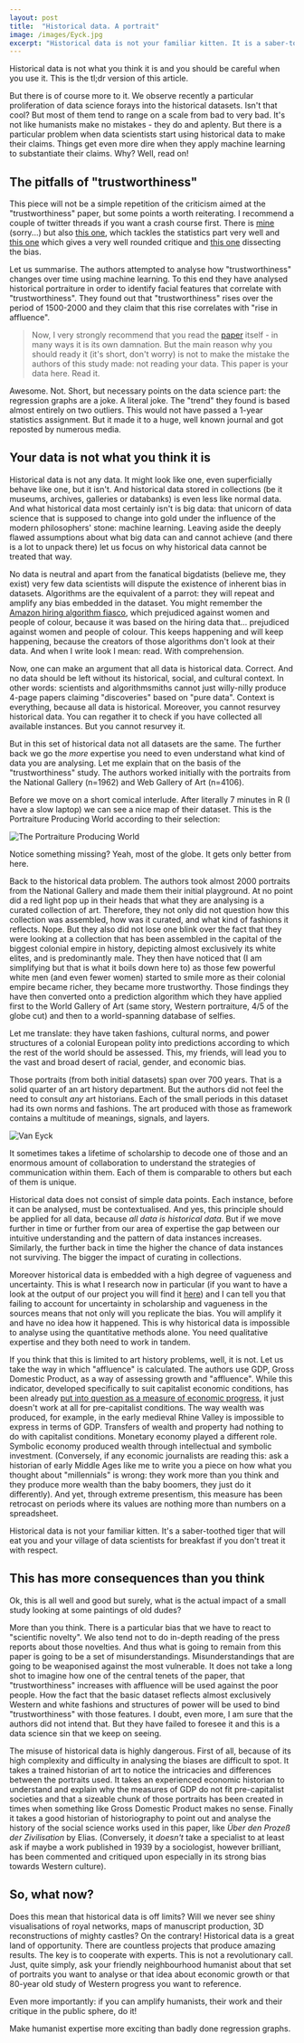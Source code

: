 ```yaml
---
layout: post
title:  "Historical data. A portrait"
image: /images/Eyck.jpg
excerpt: "Historical data is not your familiar kitten. It is a saber-toothed tiger that will eat you and your village of data scientists for breakfast if you don't treat it with respect."
---
```


Historical data is not what you think it is and you should be careful when you use it. This is the tl;dr version of this article.

But there is of course more to it. We observe recently a particular proliferation of data science forays into the historical datasets. Isn't that cool? But most of them tend to range on a scale from bad to very bad. It's not like humanists make no mistakes - they do and aplenty. But there is a particular problem when data scientists start using historical data to make their claims. Things get even more dire when they apply machine learning to substantiate their claims. Why? Well, read on!

## The pitfalls of "trustworthiness"

This piece will not be a simple repetition of the criticism aimed at the "trustworthiness" paper, but some points a worth reiterating. I recommend a couple of twitter threads if you want a crash course first. There is [mine](https://twitter.com/Calthalas/status/1309403512867106816?s=20) (sorry...) but also [this one](https://twitter.com/TraversEoin/status/1309549394178519040), which tackles the statistics part very well and [this one](https://twitter.com/yet_so_far/status/1309475976376725504) which gives a very well rounded critique and [this one](https://twitter.com/Yael_Rice/status/1309856150796595201?s=20) dissecting the bias.

Let us summarise. The authors attempted to analyse how "trustworthiness" changes over time using machine learning. To this end they have analysed historical portraiture in order to identify facial features that correlate with "trustworthiness". They found out that "trustworthiness" rises over the period of 1500-2000 and they claim that this rise correlates with "rise in affluence".

> Now, I very strongly recommend that you read the [paper](https://www.nature.com/articles/s41467-020-18566-7) itself - in many ways it is its own damnation. But the main reason why you should ready it (it's short, don't worry) is not to make the mistake the authors of this study made: not reading your data. This paper is your data here. Read it.

Awesome. Not. Short, but necessary points on the data science part: the regression graphs are a joke. A literal joke. The "trend" they found is based almost entirely on two outliers. This would not have passed a 1-year statistics assignment. But it made it to a huge, well known journal and got reposted by numerous media.

## Your data is not what you think it is

Historical data is not any data. It might look like one, even superficially behave like one, but it isn't. And historical data stored in collections (be it museums, archives, galleries or databanks) is even less like normal data. And what historical data most certainly isn't is big data: that unicorn of data science that is supposed to change into gold under the influence of the modern philosophers' stone: machine learning. Leaving aside the deeply flawed assumptions about what big data can and cannot achieve (and there is a lot to unpack there) let us focus on why historical data cannot be treated that way.

No data is neutral and apart from the fanatical bigdatists (believe me, they exist) very few data scientists will dispute the existence of inherent bias in datasets. Algorithms are the equivalent of a parrot: they will repeat and amplify any bias embedded in the dataset. You might remember the [Amazon hiring algorithm fiasco](https://www.reuters.com/article/us-amazon-com-jobs-automation-insight-idUSKCN1MK08G), which prejudiced against women and people of colour, because it was based on the hiring data that... prejudiced against women and people of colour. This keeps happening and will keep happening, because the creators of those algorithms don't look at their data. And when I write look I mean: read. With comprehension.

Now, one can make an argument that all data is historical data. Correct. And no data should be left without its historical, social, and cultural context. In other words: scientists and algorithmsmiths cannot just willy-nilly produce 4-page papers claiming "discoveries" based on "pure data". Context is everything, because all data is historical. Moreover, you cannot resurvey historical data. You can regather it to check if you have collected all available instances. But you cannot resurvey it.

But in this set of historical data not all datasets are the same. The further back we go the *more* expertise you need to even understand what kind of data you are analysing. Let me explain that on the basis of the "trustworthiness" study. The authors worked initially with the portraits from the National Gallery (n=1962) and Web Gallery of Art (n=4106).

Before we move on a short comical interlude. After literally 7 minutes in R (I have a slow laptop) we can see a nice map of their dataset. This is the Portraiture Producing World according to their selection:

![The Portraiture Producing World](/images/ortho.jpeg)

Notice something missing? Yeah, most of the globe. It gets only better from here.

Back to the historical data problem. The authors took almost 2000 portraits from the National Gallery and made them their initial playground. At no point did a red light pop up in their heads that what they are analysing is a curated collection of art. Therefore, they not only did not question how this collection was assembled, how was it curated, and what kind of fashions it reflects. Nope. But they also did not lose one blink over the fact that they were looking at a collection that has been assembled in the capital of the biggest colonial empire in history, depicting almost exclusively its white elites, and is predominantly male. They then have noticed that (I am simplifying but that is what it boils down here to) as those few powerful white men (and even fewer women) started to smile more as their colonial empire became richer, they became more trustworthy. Those findings they have then converted onto a prediction algorithm which they have applied first to the World Gallery of Art (same story, Western portraiture, 4/5 of the globe cut) and then to a world-spanning database of selfies.

Let me translate: they have taken fashions, cultural norms, and power structures of a colonial European polity into predictions according to which the rest of the world should be assessed. This, my friends, will lead you to the vast and broad desert of racial, gender, and economic bias.

Those portraits (from both initial datasets) span over 700 years. That is a solid quarter of an art history department. But the authors did not feel the need to consult *any* art historians. Each of the small periods in this dataset had its own norms and fashions. The art produced with those as framework contains a multitude of meanings, signals, and layers.

![Van Eyck](/images/Eyck.jpg)

It sometimes takes a lifetime of scholarship to decode one of those and an enormous amount of collaboration to understand the strategies of communication within them. Each of them is comparable to others but each of them is unique.

Historical data does not consist of simple data points. Each instance, before it can be analysed, must be contextualised. And yes, this principle should be applied for all data, because *all data is historical data*. But if we move further in time or further from our area of expertise the gap between our intuitive understanding and the pattern of data instances increases. Similarly, the further back in time the higher the chance of data instances not surviving. The bigger the impact of curating in collections.

Moreover historical data is embedded with a high degree of vagueness and uncertainty. This is what I research now in particular (if you want to have a look at the output of our project you will find it [here](http://dynalabs.de/mxp/research/2019-spark)) and I can tell you that failing to account for uncertainty in scholarship and vagueness in the sources means that not only will you replicate the bias. You will amplify it and have no idea how it happened. This is why historical data is impossible to analyse using the quantitative methods alone. You need qualitative expertise and they both need to work in tandem.

If you think that this is limited to art history problems, well, it is not. Let us take the way in which "affluence" is calculated. The authors use GDP, Gross Domestic Product, as a way of assessing growth and "affluence". While this indicator, developed specifically to suit capitalist economic conditions, has been already [put into question as a measure of economic progress](https://www.theguardian.com/commentisfree/2019/nov/24/metrics-gdp-economic-performance-social-progress), it just doesn't work at all for pre-capitalist conditions. The way wealth was produced, for example, in the early medieval Rhine Valley is impossible to express in terms of GDP. Transfers of wealth and property had nothing to do with capitalist conditions. Monetary economy played a different role. Symbolic economy produced wealth through intellectual and symbolic investment. (Conversely, if any economic journalists are reading this: ask a historian of early Middle Ages like me to write you a piece on how what you thought about "millennials" is wrong: they work more than you think and they produce more wealth than the baby boomers, they just do it differently). And yet, through extreme presentism, this measure has been retrocast on periods where its values are nothing more than numbers on a spreadsheet.

Historical data is not your familiar kitten. It's a saber-toothed tiger that will eat you and your village of data scientists for breakfast if you don't treat it with respect.

## This has more consequences than you think

Ok, this is all well and good but surely, what is the actual impact of a small study looking at some paintings of old dudes?

More than you think. There is a particular bias that we have to react to "scientific novelty". We also tend not to do in-depth reading of the press reports about those novelties. And thus what is going to remain from this paper is going to be a set of misunderstandings. Misunderstandings that are going to be weaponised against the most vulnerable. It does not take a long shot to imagine how one of the central tenets of the paper, that "trustworthiness" increases with affluence will be used against the poor people. How the fact that the basic dataset reflects almost exclusively Western and white fashions and structures of power will be used to bind "trustworthiness" with those features. I doubt, even more, I am sure that the authors did not intend that. But they have failed to foresee it and this is a data science sin that we keep on seeing.

The misuse of historical data is highly dangerous. First of all, because of its high complexity and difficulty in analysing the biases are difficult to spot. It takes a trained historian of art to notice the intricacies and differences between the portraits used. It takes an experienced economic historian to understand and explain why the measures of GDP do not fit pre-capitalist societies and that a sizeable chunk of those portraits has been created in times when something like Gross Domestic Product makes no sense. Finally it takes a good historian of historiography to point out and analyse the history of the social science works used in this paper, like *Über den Prozeß der Zivilisation* by Elias. (Conversely, it *doesn't* take a specialist to at least ask if maybe a work published in 1939 by a sociologist, however brilliant, has been commented and critiqued upon especially in its strong bias towards Western culture).

## So, what now?

Does this mean that historical data is off limits? Will we never see shiny visualisations of royal networks, maps of manuscript production, 3D reconstructions of mighty castles? On the contrary! Historical data is a great land of opportunity. There are countless projects that produce amazing results. The key is to cooperate with experts. This is not a revolutionary call. Just, quite simply, ask your friendly neighbourhood humanist about that set of portraits you want to analyse or that idea about economic growth or that 80-year old study of Western progress you want to reference.

Even more importantly: if you can amplify humanists, their work and their critique in the public sphere, do it! 

Make humanist expertise more exciting than badly done regression graphs.
